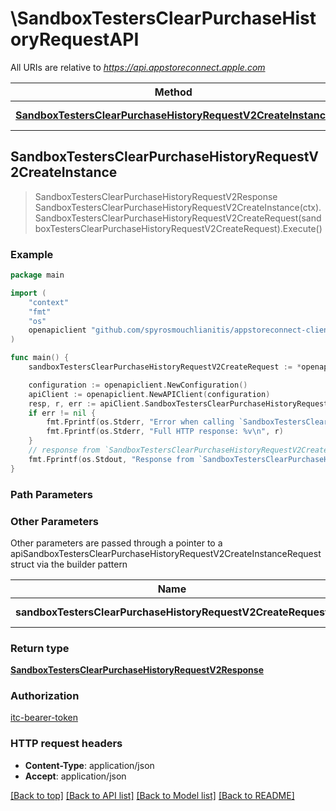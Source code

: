 # \SandboxTestersClearPurchaseHistoryRequestAPI

All URIs are relative to *https://api.appstoreconnect.apple.com*

Method | HTTP request | Description
------------- | ------------- | -------------
[**SandboxTestersClearPurchaseHistoryRequestV2CreateInstance**](SandboxTestersClearPurchaseHistoryRequestAPI.md#SandboxTestersClearPurchaseHistoryRequestV2CreateInstance) | **Post** /v2/sandboxTestersClearPurchaseHistoryRequest | 



## SandboxTestersClearPurchaseHistoryRequestV2CreateInstance

> SandboxTestersClearPurchaseHistoryRequestV2Response SandboxTestersClearPurchaseHistoryRequestV2CreateInstance(ctx).SandboxTestersClearPurchaseHistoryRequestV2CreateRequest(sandboxTestersClearPurchaseHistoryRequestV2CreateRequest).Execute()



### Example

```go
package main

import (
	"context"
	"fmt"
	"os"
	openapiclient "github.com/spyrosmouchlianitis/appstoreconnect-client"
)

func main() {
	sandboxTestersClearPurchaseHistoryRequestV2CreateRequest := *openapiclient.NewSandboxTestersClearPurchaseHistoryRequestV2CreateRequest(*openapiclient.NewSandboxTestersClearPurchaseHistoryRequestV2CreateRequestData("Type_example", *openapiclient.NewSandboxTestersClearPurchaseHistoryRequestV2CreateRequestDataRelationships(*openapiclient.NewSandboxTestersClearPurchaseHistoryRequestV2CreateRequestDataRelationshipsSandboxTesters([]openapiclient.SandboxTestersClearPurchaseHistoryRequestV2CreateRequestDataRelationshipsSandboxTestersDataInner{*openapiclient.NewSandboxTestersClearPurchaseHistoryRequestV2CreateRequestDataRelationshipsSandboxTestersDataInner("Type_example", "Id_example")})))) // SandboxTestersClearPurchaseHistoryRequestV2CreateRequest | SandboxTestersClearPurchaseHistoryRequest representation

	configuration := openapiclient.NewConfiguration()
	apiClient := openapiclient.NewAPIClient(configuration)
	resp, r, err := apiClient.SandboxTestersClearPurchaseHistoryRequestAPI.SandboxTestersClearPurchaseHistoryRequestV2CreateInstance(context.Background()).SandboxTestersClearPurchaseHistoryRequestV2CreateRequest(sandboxTestersClearPurchaseHistoryRequestV2CreateRequest).Execute()
	if err != nil {
		fmt.Fprintf(os.Stderr, "Error when calling `SandboxTestersClearPurchaseHistoryRequestAPI.SandboxTestersClearPurchaseHistoryRequestV2CreateInstance``: %v\n", err)
		fmt.Fprintf(os.Stderr, "Full HTTP response: %v\n", r)
	}
	// response from `SandboxTestersClearPurchaseHistoryRequestV2CreateInstance`: SandboxTestersClearPurchaseHistoryRequestV2Response
	fmt.Fprintf(os.Stdout, "Response from `SandboxTestersClearPurchaseHistoryRequestAPI.SandboxTestersClearPurchaseHistoryRequestV2CreateInstance`: %v\n", resp)
}
```

### Path Parameters



### Other Parameters

Other parameters are passed through a pointer to a apiSandboxTestersClearPurchaseHistoryRequestV2CreateInstanceRequest struct via the builder pattern


Name | Type | Description  | Notes
------------- | ------------- | ------------- | -------------
 **sandboxTestersClearPurchaseHistoryRequestV2CreateRequest** | [**SandboxTestersClearPurchaseHistoryRequestV2CreateRequest**](SandboxTestersClearPurchaseHistoryRequestV2CreateRequest.md) | SandboxTestersClearPurchaseHistoryRequest representation | 

### Return type

[**SandboxTestersClearPurchaseHistoryRequestV2Response**](SandboxTestersClearPurchaseHistoryRequestV2Response.md)

### Authorization

[itc-bearer-token](../README.md#itc-bearer-token)

### HTTP request headers

- **Content-Type**: application/json
- **Accept**: application/json

[[Back to top]](#) [[Back to API list]](../README.md#documentation-for-api-endpoints)
[[Back to Model list]](../README.md#documentation-for-models)
[[Back to README]](../README.md)

